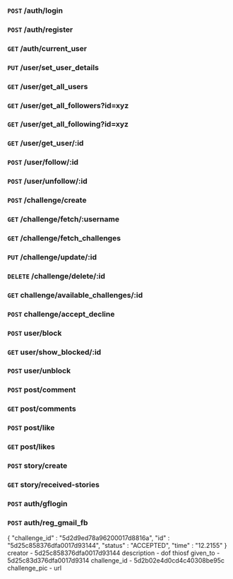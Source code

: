 ### `POST` /auth/login

### `POST` /auth/register

### `GET` /auth/current_user

### `PUT` /user/set_user_details

### `GET` /user/get_all_users

### `GET` /user/get_all_followers?id=xyz

### `GET` /user/get_all_following?id=xyz

### `GET` /user/get_user/:id

### `POST` /user/follow/:id

### `POST` /user/unfollow/:id

### `POST` /challenge/create

### `GET` /challenge/fetch/:username

### `GET` /challenge/fetch_challenges

### `PUT` /challenge/update/:id

### `DELETE` /challenge/delete/:id

### `GET` challenge/available_challenges/:id

### `POST` challenge/accept_decline

### `POST` user/block

### `GET` user/show_blocked/:id

### `POST` user/unblock

### `POST` post/comment

### `GET` post/comments

### `POST` post/like

### `GET` post/likes

### `POST` story/create

### `GET` story/received-stories

### `POST` auth/gflogin

### `POST` auth/reg_gmail_fb

{
"challenge_id" : "5d2d9ed78a96200017d8816a",
"id" : "5d25c858376dfa0017d93144",
"status" : "ACCEPTED",
"time" : "12.2155"
}
creator - 5d25c858376dfa0017d93144
description - dof thiosf
given_to - 5d25c83d376dfa0017d9314
challenge_id - 5d2b02e4d0cd4c40308be95c
challenge_pic - url
